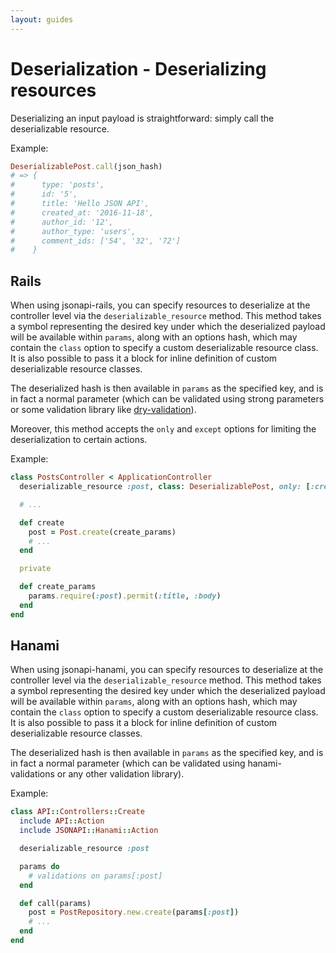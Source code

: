 ```yaml
---
layout: guides
---
```

# Deserialization - Deserializing resources

Deserializing an input payload is straightforward: simply call the
deserializable resource.

Example:

```ruby
DeserializablePost.call(json_hash)
# => {
#      type: 'posts',
#      id: '5',
#      title: 'Hello JSON API',
#      created_at: '2016-11-18',
#      author_id: '12',
#      author_type: 'users',
#      comment_ids: ['54', '32', '72']
#    }
```

## Rails

When using jsonapi-rails, you can specify resources to deserialize at the
controller level via the `deserializable_resource` method. This method takes
a symbol representing the desired key under which the deserialized payload will
be available within `params`, along with an options hash, which may contain the
`class` option to specify a custom deserializable resource class. It is also
possible to pass it a block for inline definition of custom deserializable
resource classes.

The deserialized hash is then available in `params` as the specified key, and
is in fact a normal parameter (which can be validated using strong parameters or
some validation library like [dry-validation](http://dry-rb.org)).

Moreover, this method accepts the `only` and `except` options for
limiting the deserialization to certain actions.

Example:

```ruby
class PostsController < ApplicationController
  deserializable_resource :post, class: DeserializablePost, only: [:create, :update]

  # ...

  def create
    post = Post.create(create_params)
    # ...
  end

  private

  def create_params
    params.require(:post).permit(:title, :body)
  end
end
```

## Hanami

When using jsonapi-hanami, you can specify resources to deserialize at the
controller level via the `deserializable_resource` method. This method takes
a symbol representing the desired key under which the deserialized payload will
be available within `params`, along with an options hash, which may contain the
`class` option to specify a custom deserializable resource class. It is also
possible to pass it a block for inline definition of custom deserializable
resource classes.

The deserialized hash is then available in `params` as the specified key, and
is in fact a normal parameter (which can be validated using hanami-validations
or any other validation library).

Example:

```ruby
class API::Controllers::Create
  include API::Action
  include JSONAPI::Hanami::Action

  deserializable_resource :post

  params do
    # validations on params[:post]
  end

  def call(params)
    post = PostRepository.new.create(params[:post])
    # ...
  end
end
```
